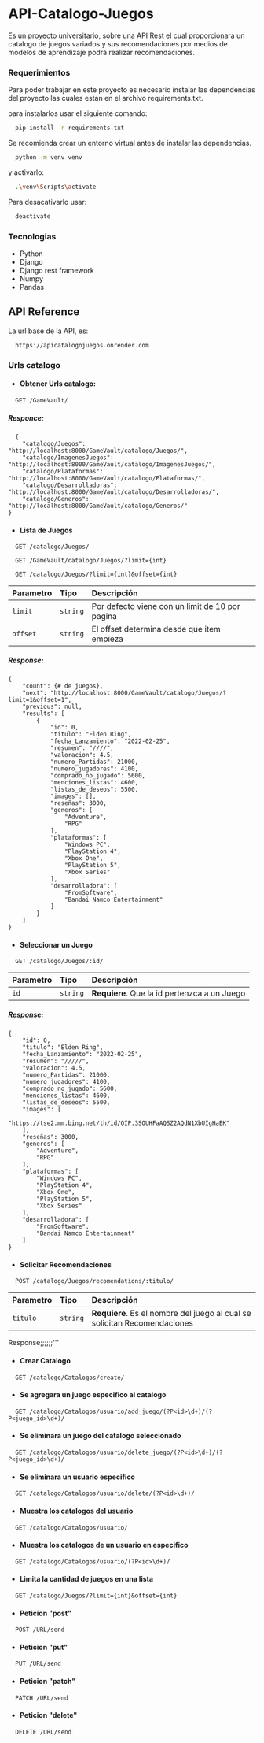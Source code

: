 # API-Catalogo-Juegos

Es un proyecto universitario, sobre una API Rest el cual proporcionara un catalogo de juegos variados y sus recomendaciones por medios de modelos de aprendizaje podrá realizar recomendaciones.

### Requerimientos

Para poder trabajar en este proyecto es necesario instalar las dependencias del proyecto las cuales estan en el archivo requirements.txt.

para instalarlos usar el siguiente comando:

```bash
  pip install -r requirements.txt
```

Se recomienda crear un entorno virtual antes de instalar las dependencias.

```bash
  python -m venv venv
```

y activarlo:

```bash
  .\venv\Scripts\activate
```

Para desacativarlo usar:

```bash
  deactivate
```

### Tecnologias

- Python
- Django
- Django rest framework
- Numpy
- Pandas

## API Reference

La url base de la API, es:

```link
  https://apicatalogojuegos.onrender.com
```

### Urls catalogo

- #### Obtener Urls catalogo:

```http
  GET /GameVault/
```

##### Responce:

```Response
  {
    "catalogo/Juegos": "http://localhost:8000/GameVault/catalogo/Juegos/",
    "catalogo/ImagenesJuegos": "http://localhost:8000/GameVault/catalogo/ImagenesJuegos/",
    "catalogo/Plataformas": "http://localhost:8000/GameVault/catalogo/Plataformas/",
    "catalogo/Desarrolladoras": "http://localhost:8000/GameVault/catalogo/Desarrolladoras/",
    "catalogo/Generos": "http://localhost:8000/GameVault/catalogo/Generos/"
}
```

- #### Lista de Juegos

```http
  GET /catalogo/Juegos/
```

```http
  GET /GameVault/catalogo/Juegos/?limit={int}
```

```http
  GET /catalogo/Juegos/?limit={int}&offset={int}
```

| Parametro | Tipo     | Descripción                                     |
| :-------- | :------- | :---------------------------------------------- |
| `limit`   | `string` | Por defecto viene con un limit de 10 por pagina |
| `offset`  | `string` | El offset determina desde que item empieza      |

##### Response:

```Response
{
    "count": {# de juegos},
    "next": "http://localhost:8000/GameVault/catalogo/Juegos/?limit=1&offset=1",
    "previous": null,
    "results": [
        {
            "id": 0,
            "titulo": "Elden Ring",
            "fecha_Lanzamiento": "2022-02-25",
            "resumen": "////",
            "valoracion": 4.5,
            "numero_Partidas": 21000,
            "numero_jugadores": 4100,
            "comprado_no_jugado": 5600,
            "menciones_listas": 4600,
            "listas_de_deseos": 5500,
            "images": [],
            "reseñas": 3000,
            "generos": [
                "Adventure",
                "RPG"
            ],
            "plataformas": [
                "Windows PC",
                "PlayStation 4",
                "Xbox One",
                "PlayStation 5",
                "Xbox Series"
            ],
            "desarrolladora": [
                "FromSoftware",
                "Bandai Namco Entertainment"
            ]
        }
    ]
}
```

- #### Seleccionar un Juego

```http
  GET /catalogo/Juegos/:id/
```

| Parametro | Tipo     | Descripción                                  |
| :-------- | :------- | :------------------------------------------- |
| `id`      | `string` | **Requiere**. Que la id pertenzca a un Juego |

##### Response:

```Response
{
    "id": 0,
    "titulo": "Elden Ring",
    "fecha_Lanzamiento": "2022-02-25",
    "resumen": "/////",
    "valoracion": 4.5,
    "numero_Partidas": 21000,
    "numero_jugadores": 4100,
    "comprado_no_jugado": 5600,
    "menciones_listas": 4600,
    "listas_de_deseos": 5500,
    "images": [
        "https://tse2.mm.bing.net/th/id/OIP.3SOUHFaAQSZ2AQdN1XbUIgHaEK"
    ],
    "reseñas": 3000,
    "generos": [
        "Adventure",
        "RPG"
    ],
    "plataformas": [
        "Windows PC",
        "PlayStation 4",
        "Xbox One",
        "PlayStation 5",
        "Xbox Series"
    ],
    "desarrolladora": [
        "FromSoftware",
        "Bandai Namco Entertainment"
    ]
}
```

- #### Solicitar Recomendaciones

```http
  POST /catalogo/Juegos/recomendations/:titulo/
```

| Parametro | Tipo     | Descripción                                                               |
| :-------- | :------- | :------------------------------------------------------------------------ |
| `titulo`  | `string` | **Requiere**. Es el nombre del juego al cual se solicitan Recomendaciones |

Response;;;;;;'''

- #### Crear Catalogo

```http
  GET /catalogo/Catalogos/create/
```

- #### Se agregara un juego especifico al catalogo

```http
  GET /catalogo/Catalogos/usuario/add_juego/(?P<id>\d+)/(?P<juego_id>\d+)/
```

- #### Se eliminara un juego del catalogo seleccionado

```http
  GET /catalogo/Catalogos/usuario/delete_juego/(?P<id>\d+)/(?P<juego_id>\d+)/
```

- #### Se eliminara un usuario especifico

```http
  GET /catalogo/Catalogos/usuario/delete/(?P<id>\d+)/
```

- #### Muestra los catalogos del usuario

```http
  GET /catalogo/Catalogos/usuario/
```

- #### Muestra los catalogos de un usuario en especifico

```http
  GET /catalogo/Catalogos/usuario/(?P<id>\d+)/
```

- #### Limita la cantidad de juegos en una lista

```http
  GET /catalogo/Juegos/?limit={int}&offset={int}
```

- #### Peticion "post"

```http
  POST /URL/send
```

- #### Peticion "put"

```http
  PUT /URL/send
```

- #### Peticion "patch"

```http
  PATCH /URL/send
```

- #### Peticion "delete"

```http
  DELETE /URL/send
```

